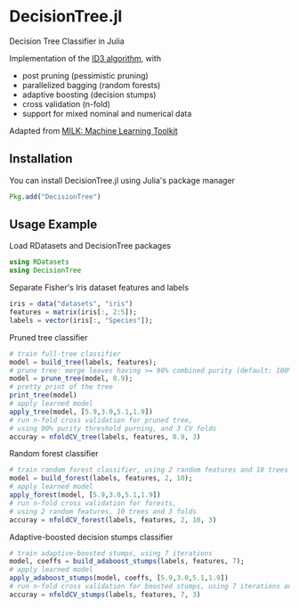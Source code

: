 # DecisionTree.jl

Decision Tree Classifier in Julia

Implementation of the [ID3 algorithm](http://en.wikipedia.org/wiki/ID3_algorithm), with
* post pruning (pessimistic pruning)
* parallelized bagging (random forests)
* adaptive boosting (decision stumps)
* cross validation (n-fold)
* support for mixed nominal and numerical data

Adapted from [MILK: Machine Learning Toolkit](https://github.com/luispedro/milk)

## Installation
You can install DecisionTree.jl using Julia's package manager
```julia
Pkg.add("DecisionTree")
```

## Usage Example
Load RDatasets and DecisionTree packages
```julia
using RDatasets
using DecisionTree
```
Separate Fisher's Iris dataset features and labels
```julia
iris = data("datasets", "iris")
features = matrix(iris[:, 2:5]);
labels = vector(iris[:, "Species"]);
```
Pruned tree classifier
```julia
# train full-tree classifier
model = build_tree(labels, features);
# prune tree: merge leaves having >= 90% combined purity (default: 100%)
model = prune_tree(model, 0.9);
# pretty print of the tree
print_tree(model)
# apply learned model
apply_tree(model, [5.9,3.0,5.1,1.9])
# run n-fold cross validation for pruned tree,
# using 90% purity threshold purning, and 3 CV folds
accuray = nfoldCV_tree(labels, features, 0.9, 3)
```
Random forest classifier
```julia
# train random forest classifier, using 2 random features and 10 trees
model = build_forest(labels, features, 2, 10);
# apply learned model
apply_forest(model, [5.9,3.0,5.1,1.9])
# run n-fold cross validation for forests,
# using 2 random features, 10 trees and 3 folds
accuray = nfoldCV_forest(labels, features, 2, 10, 3)
```
Adaptive-boosted decision stumps classifier
```julia
# train adaptive-boosted stumps, using 7 iterations
model, coeffs = build_adaboost_stumps(labels, features, 7);
# apply learned model
apply_adaboost_stumps(model, coeffs, [5.9,3.0,5.1,1.9])
# run n-fold cross validation for boosted stumps, using 7 iterations and 3 folds
accuray = nfoldCV_stumps(labels, features, 7, 3)
```

